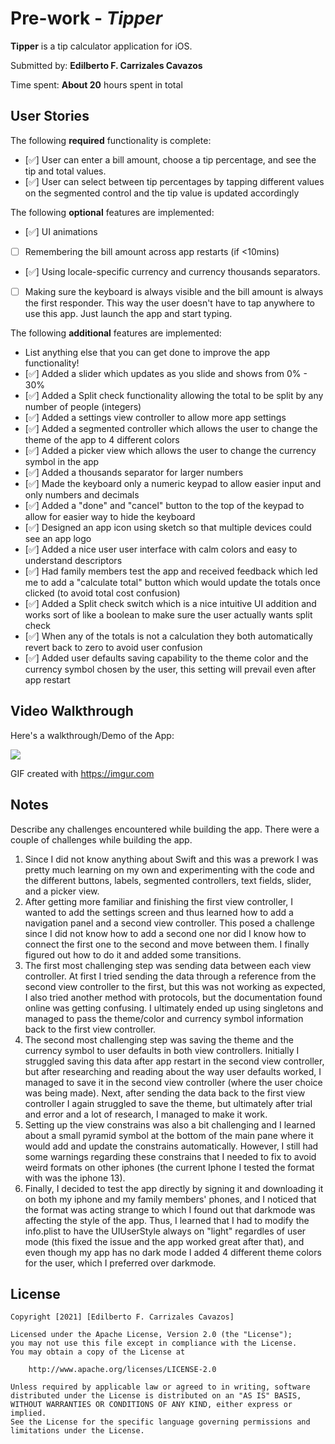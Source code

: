 # Pre-work - *Tipper*

**Tipper** is a tip calculator application for iOS.

Submitted by: **Edilberto F. Carrizales Cavazos**

Time spent: **About 20** hours spent in total

## User Stories

The following **required** functionality is complete:

* [✅] User can enter a bill amount, choose a tip percentage, and see the tip and total values.
* [✅] User can select between tip percentages by tapping different values on the segmented control and the tip value is updated accordingly

The following **optional** features are implemented:

* [✅] UI animations
* [ ] Remembering the bill amount across app restarts (if <10mins)
* [✅] Using locale-specific currency and currency thousands separators.
* [ ] Making sure the keyboard is always visible and the bill amount is always the first responder. This way the user doesn't have to tap anywhere to use this app. Just launch the app and start typing.

The following **additional** features are implemented:

- List anything else that you can get done to improve the app functionality!
- [✅] Added a slider which updates as you slide and shows from 0% - 30%
- [✅] Added a Split check functionality allowing the total to be split by any number of people (integers)
- [✅] Added a settings view controller to allow more app settings
- [✅] Added a segmented controller which allows the user to change the theme of the app to 4 different colors
- [✅] Added a picker view which allows the user to change the currency symbol in the app
- [✅] Added a thousands separator for larger numbers
- [✅] Made the keyboard only a numeric keypad to allow easier input and only numbers and decimals
- [✅] Added a "done" and "cancel" button to the top of the keypad to allow for easier way to hide the keyboard
- [✅] Designed an app icon using sketch so that multiple devices could see an app logo
- [✅] Added a nice user user interface with calm colors and easy to understand descriptors
- [✅] Had family members test the app and received feedback which led me to add a "calculate total" button which would update the totals once clicked (to avoid total cost confusion)
- [✅] Added a Split check switch which is a nice intuitive UI addition and works sort of like a boolean to make sure the user actually wants split check
- [✅] When any of the totals is not a calculation they both automatically revert back to zero to avoid user confusion
- [✅] Added user defaults saving capability to the theme color and the currency symbol chosen by the user, this setting will prevail even after app restart

## Video Walkthrough

Here's a walkthrough/Demo of the App:

![](https://github.com/Eddie-Carrizales/CodePath-IOS/blob/main/Prework-Tipper%20App/Tipper.gif)

GIF created with https://imgur.com

## Notes

Describe any challenges encountered while building the app.
There were a couple of challenges while building the app.
1. Since I did not know anything about Swift and this was a prework I was pretty much learning on my own and experimenting with the code and the different buttons, labels, segmented controllers, text fields, slider, and a picker view.
2. After getting more familiar and finishing the first view controller, I wanted to add the settings screen and thus learned how to add a navigation panel and a second view controller. This posed a challenge since I did not know how to add a second one nor did I know how to connect the first one to the second and move between them. I finally figured out how to do it and added some transitions.
3. The first most challenging step was sending data between each view controller. At first I tried sending the data through a reference from the second view controller to the first, but this was not working as expected, I also tried another method with protocols, but the documentation found online was getting confusing. I ultimately ended up using singletons and managed to pass the theme/color and currency symbol information back to the first view controller.
4. The second most challenging step was saving the theme and the currency symbol to user defaults in both view controllers. Initially I struggled saving this data after app restart in the second view controller, but after researching and reading about the way user defaults worked, I managed to save it in the second view controller (where the user choice was being made). Next, after sending the data back to the first view controller I again struggled to save the theme, but ultimately after trial and error and a lot of research, I managed to make it work.
4. Setting up the view constrains was also a bit challenging and I learned about a small pyramid symbol at the bottom of the main pane where it would add and update the constrains automatically. However, I still had some warnings regarding these constrains that I needed to fix to avoid weird formats on other iphones (the current Iphone I tested the format with was the iphone 13).
5. Finally, I decided to test the app directly by signing it and downloading it on both my iphone and my family members' phones, and I noticed that the format was acting strange to which I found out that darkmode was affecting the style of the app. Thus, I learned that I had to modify the info.plist to have the UIUserStyle always on "light" regardles of user mode (this fixed the issue and the app worked great after that), and even though my app has no dark mode I added 4 different theme colors for the user, which I preferred over darkmode.


## License

    Copyright [2021] [Edilberto F. Carrizales Cavazos]

    Licensed under the Apache License, Version 2.0 (the "License");
    you may not use this file except in compliance with the License.
    You may obtain a copy of the License at

        http://www.apache.org/licenses/LICENSE-2.0

    Unless required by applicable law or agreed to in writing, software
    distributed under the License is distributed on an "AS IS" BASIS,
    WITHOUT WARRANTIES OR CONDITIONS OF ANY KIND, either express or implied.
    See the License for the specific language governing permissions and
    limitations under the License.
